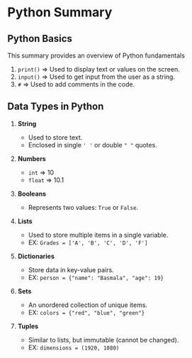 # Python Summary  

## Python Basics  
This summary provides an overview of Python fundamentals  
1. `print()` => Used to display text or values on the screen.  
2. `input()` => Used to get input from the user as a string.  
3. `#` => Used to add comments in the code.  

## Data Types in Python  
1. **String**  
   - Used to store text.  
   - Enclosed in single `' '` or double `" "` quotes.  

2. **Numbers**  
   - `int` => 10  
   - `float` => 10.1  

3. **Booleans**  
   - Represents two values: `True` or `False`.  

4. **Lists**  
   - Used to store multiple items in a single variable.  
   - EX: `Grades = ['A', 'B', 'C', 'D', 'F']`  

5. **Dictionaries**  
   - Store data in key-value pairs.  
   - EX: `person = {"name": "Basmala", "age": 19}`  

6. **Sets**  
   - An unordered collection of unique items.  
   - EX: `colors = {"red", "blue", "green"}`  

7. **Tuples**  
   - Similar to lists, but immutable (cannot be changed).  
   - EX: `dimensions = (1920, 1080)`  

